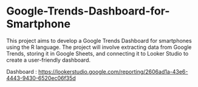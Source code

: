 # Google-Trends-Dashboard-for-Smartphone
This project aims to develop a Google Trends Dashboard for smartphones using the R language. The project will involve extracting data from Google Trends, storing it in Google Sheets, and connecting it to Looker Studio to create a user-friendly dashboard.

Dashboard : https://lookerstudio.google.com/reporting/2606ad1a-43e6-4443-9430-6520ec06f35d
